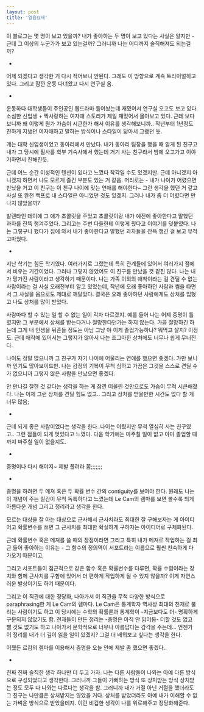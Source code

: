 ```yaml
---
layout: post
title: '얼음요새'
---
```


이 블로그는 몇 명이 보고 있을까? 내가 좋아하는 두 명이 보고 있다는 사실은 알지만 - 근데 그 이상의 누군가가 보고 있는걸까? 그러니까 나는 어디까지 솔직해져도 되는걸까?

-

어제 되겠다고 생각한 거 다시 적어보니 안된다. 그래도 이 방향으로 계속 트라이얼하고 있다. 그리고 잠깐 운동 다녀왔고 다시 연구실 옴. 

-

운동하다 대학생들이 주인공인 웹드라마 틀어놨는데 재밌어서 연구실 오고도 보고 있다. 소심한 신입생 + 짝사랑하는 여자애 스토리가 제일 재밌어서 몰아보고 있다. 근데 보다보니까 왜 이렇게 뭔가 가슴이 시큰한가 해서 이유를 생각해보니까.. 작년부터 1년정도 친하게 지냈던 여자애하고 말하는 방식이나 스타일이 닮아서 그랬던 듯. 

걔는 대학 신입생이었고 동아리에서 만났다. 내가 동아리 팀장을 했을 때 알게 된 친구고 내가 그 당시에 필사를 학부 기숙사에서 했는데 거기 사는 친구라서 밤에 오고가고 이야기하면서 친해진듯.

근데 어느 순간 이성적인 텐션이 있다고 느꼈다 착각일 수도 있겠지만. 근데 아니겠지 아니겠지 하면서 나도 모르게 즐긴 부분도 있는 거 같음. 머리로는 - 내가 나이가 어렸으면 만났을 거고 이 친구는 이 친구 나이에 맞는 연애를 해야한다~ 그런 생각을 했던 거 같고 사실 또 완전 백프로 내 스타일은 아니었던 것도 있겠지. 그러나 내가 좀 더 어렸다면 만나지 않았을까? 

발렌타인 데이에 그 애가 초콜릿을 주었고 초콜릿이랑 내가 예전에 좋아한다고 말했던 과자를 잔뜩 챙겨주었다. 그리고는 주변 다들한테 이렇게 줬다고 이야기를 덧붙였다. 나는 그렇구나 했다가 집에 와서 내가 좋아한다고 말했던 과자들을 잔뜩 챙긴 걸 보고 무척 고마웠다. 

-

지난 학기는 힘든 학기였다. 여러가지로 그랬는데 특히 관계들에 있어서 여러가지 점에서 비우는 기간이었다. 그러나 그렇지 않았어도 이 친구를 만났을 것 같진 않다. 나는 내가 망가진 사람이라고 생각하기 때문이다. 나는 가족 이외의 애착이라는 걸 견딜 수 없는 사람이라는 걸 사실 오래전부터 알고 있었는데, 작년에 오래 좋아하던 사람과 썸을 타면서 그 사실을 몸으로도 제대로 깨달았다. 결국은 오래 좋아하던 사람에게도 상처를 입혔고 나도 상처를 많이 받았다.

사람마다 할 수 있는 일 할 수 없는 일이 각자 다르겠지. 예를 들어 나는 어제 증명이 틀렸지만 그 부분에서 상처를 받는다거나 절망한다던가는 하지 않는다. 가끔 절망하긴 하는데 그게 내 인생을 뒤흔들 정도는 아님 그냥 야 이게 졸업가능하냐? 뭐먹고 살지? 이정도. 근데 애착에 있어서는 그렇지가 않아서 나는 조그마한 상처에도 너무나 쉽게 무너진다.

나이도 정말 많으니까 그 친구가 자기 나이에 어울리는 연애를 했으면 좋겠다. 가만 보니까 인기도 많아보이드만. 나는 감정의 기복이 무척 심하고 가끔은 그것을 스스로 견딜 수가 없으니까 그렇지 않은 사람을 만났으면 좋겠다. 

안 만나길 잘한 것 같다는 생각을 하는 게 잠깐 떠올린 것만으로도 가슴이 무척 시큰해졌다. 나는 이제 그런 상처를 견딜 힘도 없고.. 그리고 상처를 받을만한 시간도 없다 할 게 너무 많음; 

-

근데 되게 좋은 사람이었다는 생각을 한다. 나이는 어렸지만 무척 열심히 사는 친구였고.. 그런 점들이 되게 멋있다고 느꼈다. 다음 학기에는 마주칠 일이 없고 아마 졸업할 때까지 마주칠 일이 없을지도. 

-

증명이나 다시 해야지~ 제발 풀려라 쫌;;;;;;;

-

증명을 하려면 두 메져 혹은 두 확률 변수 간의 contiguity를 보여야 한다. 원래도 나는 이 개념이 주는 질감이 무척 독특하다고 느꼈는데 Le Cam의 렘마를 보면 볼수록 되게 아름다운 개념 그리고 정리라고 생각을 한다. 

모르는 대상을 잘 아는 대상으로 근사해서 근사치라도 최대한 잘 구해보자는 게 아이디어고 확률변수를 쓰면 그 근사치를 최대한 확실하게 구하자는 아이디어로 구체화된다. 

근데 확률변수 혹은 메져를 쓸 때의 장점이라면 그리고 특히 내가 메져로 작업하는 걸 최근 들어 좋아하는 이유는 - 그 함수의 정의역이 서포트라는 이름으로 훨씬 친숙하게 다가오기 때문이고,

그리고 서포트들이 점근적으로 같은 함수 혹은 확률변수를 다루면, 확률 수렴이라는 장치와 함께 근사치를 구함에 있어서 더 편하게 작업하게 될 수 있지 않을까? 이게 자연스러운 발상이기도 하기 때문이다.

그리고 이 직관에 대한 정당화, 나아가서 이 직관을 무척 다양한 방식으로 paraphrasing한 게 Le Cam의 렘마다. Le Cam은 통계학자 역사상 최대의 천재로 불리는 사람이기도 하고 이 당시에는 수학의 확률론과 통계학이 -지금보다도 더- 명확하게 구분되지 않았기도 함. 천재들이 만든 정리는 -증명은 아직 안 읽어봄- 더할 것도 없고 뺄 것도 없기도 하고 나아가서 문학적으로 너무나 아름답다는 감각을 주는데... 언젠가 이 정리를 내가 더 깊이 읽을 일이 있겠지? 그걸 더 배워보고 싶다는 생각을 한다. 

어쨌든 르캄의 렘마를 이용해서 증명을 오늘 안에 제발 좀 했으면 좋겠다..

-

진짜 진짜 솔직한 생각 하나만 더 두고 가자. 나는 다른 사람들이 나와는 아예 다른 방식으로 구성되었다고 생각한다. 그러니까 그들이 기뻐하는 방식 또 상처받는 방식 상처받는 정도 모두 다 나와는 다르다는 생각을 함. 그러니까 내가 거절 아닌 거절을 했더라도 그 친구는 나만큼은 상처받지는 않았을 거다. 상처를 받았더라도 아예 내가 이해할 수 없는 가벼운 방식으로 받았을테지. 이런 비겁한 생각이 나를 위로해주고 정당화해준다. 









